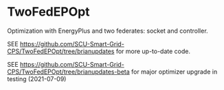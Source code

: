 # TwoFedEPOpt
Optimization with EnergyPlus and two federates: socket and controller.

SEE https://github.com/SCU-Smart-Grid-CPS/TwoFedEPOpt/tree/brianupdates for more up-to-date code.

SEE https://github.com/SCU-Smart-Grid-CPS/TwoFedEPOpt/tree/brianupdates-beta for major optimizer upgrade in testing (2021-07-09)
